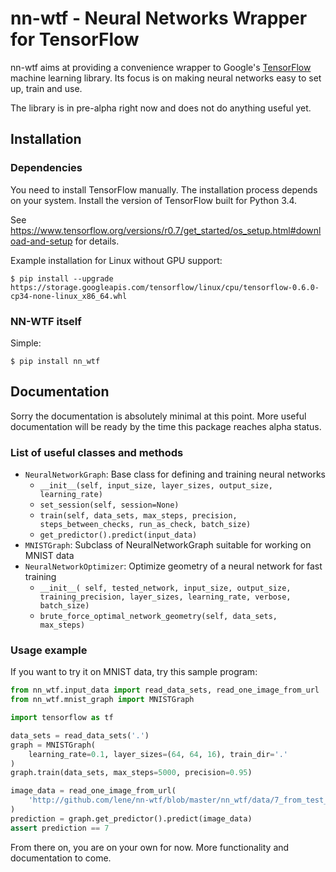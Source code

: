 # nn-wtf - Neural Networks Wrapper for TensorFlow

nn-wtf aims at providing a convenience wrapper to Google's 
[TensorFlow](http://www.tensorflow.org/) machine learning library. 
Its focus is on making neural networks easy to set up, train and use.

The library is in pre-alpha right now and does not do anything useful yet.

## Installation

### Dependencies

You need to install TensorFlow manually. The installation process depends on 
your system. Install the version of TensorFlow built for Python 3.4. 

See https://www.tensorflow.org/versions/r0.7/get_started/os_setup.html#download-and-setup
for details.

Example installation for Linux without GPU support:
```
$ pip install --upgrade https://storage.googleapis.com/tensorflow/linux/cpu/tensorflow-0.6.0-cp34-none-linux_x86_64.whl
```

### NN-WTF itself
Simple:
```
$ pip install nn_wtf
```

## Documentation

Sorry the documentation is absolutely minimal at this point. More useful
documentation will be ready by the time this package reaches alpha status.

### List of useful classes and methods

* `NeuralNetworkGraph`: Base class for defining and training neural networks
  * `__init__(self, input_size, layer_sizes, output_size, learning_rate)`
  * `set_session(self, session=None)`
  * `train(self, data_sets, max_steps, precision, steps_between_checks, run_as_check, batch_size)`
  * `get_predictor().predict(input_data)`
* `MNISTGraph`: Subclass of NeuralNetworkGraph suitable for working on MNIST data
* `NeuralNetworkOptimizer`: Optimize geometry of a neural network for fast training
  * `__init__( self, tested_network, input_size, output_size, training_precision,
            layer_sizes, learning_rate, verbose, batch_size)`
  * `brute_force_optimal_network_geometry(self, data_sets, max_steps)`

### Usage example

If you want to try it on MNIST data, try this sample program:

```python
from nn_wtf.input_data import read_data_sets, read_one_image_from_url
from nn_wtf.mnist_graph import MNISTGraph

import tensorflow as tf

data_sets = read_data_sets('.')
graph = MNISTGraph(
    learning_rate=0.1, layer_sizes=(64, 64, 16), train_dir='.'
)
graph.train(data_sets, max_steps=5000, precision=0.95)

image_data = read_one_image_from_url(
    'http://github.com/lene/nn-wtf/blob/master/nn_wtf/data/7_from_test_set.raw?raw=true'
)
prediction = graph.get_predictor().predict(image_data)
assert prediction == 7
```

From there on, you are on your own for now. More functionality and documentation
to come.